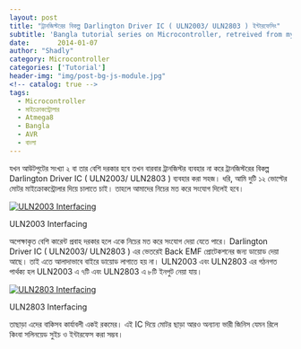 ```yaml
---
layout: post
title: "ট্রানজিস্টরের বিকল্প Darlington Driver IC ( ULN2003/ ULN2803 ) ইন্টারফেসিং"
subtitle: 'Bangla tutorial series on Microcontroller, retreived from my previous blog d15tech.com. Dated here according to the original published date.'
date:       2014-01-07
author: "Shadly"
category: Microcontroller
categories: ['Tutorial']
header-img: "img/post-bg-js-module.jpg"
<!-- catalog: true -->
tags:
  - Microcontroller
  - মাইক্রোকন্ট্রোলার
  - Atmega8
  - Bangla
  - AVR
  - বাংলা
---
```



যখন আউটপুটের সংখ্যা ২ বা তার বেশি দরকার হবে তখন বারবার ট্রানজিস্টর ব্যবহার না করে ট্রানজিস্টরের বিকল্প Darlington Driver IC ( ULN2003/ ULN2803 ) ব্যবহার করা সহজ। ধরি, আমি দুটি ১২ ভোল্টের মোটর মাইক্রোকন্ট্রোলার দিয়ে চালাতে চাই। তাহলে আমাদের নিচের মত করে সংযোগ দিলেই হবে।

[![ULN2003 Interfacing](https://web.archive.org/web/20150404182419im_/http://d15tech.com/wp-content/uploads/2015/01/uln2003.png)](https://web.archive.org/web/20150404182419/http://d15tech.com/wp-content/uploads/2015/01/uln2003.png)

ULN2003 Interfacing

অপেক্ষাকৃত বেশি কারেন্ট প্রবাহ দরকার হলে একে নিচের মত করে সংযোগ দেয়া যেতে পারে। Darlington Driver IC ( ULN2003/ ULN2803 ) এর ভেতরেই Back EMF প্রোটেকশনের জন্য ডায়োড দেয়া আছে। তাই এতে আলাদাভাবে বাইরে ডায়োড লাগাতে হয় না। ULN2003 এবং ULN2803 এর গঠনগত পার্থক্য হল ULN2003 এ ৭টি এবং ULN2803 এ ৮টি ইনপুট নেয়া যায়।

[![ULN2803 Interfacing](https://web.archive.org/web/20150404182419im_/http://d15tech.com/wp-content/uploads/2015/01/uln2803.png)](https://web.archive.org/web/20150404182419/http://d15tech.com/wp-content/uploads/2015/01/uln2803.png)

ULN2803 Interfacing

তাছাড়া এদের বাকিসব কার্যাবলী একই রকমের। এই IC দিয়ে মোটর ছাড়া আরও অন্যান্য ভারী জিনিস যেমন রিলে কিংবা সলিনয়েড সুইচ ও ইন্টারফেস করা সম্ভব।